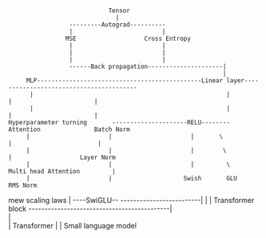                                 Tensor 
                                  |                                          
                     ---------Autograd----------
                     |                         |
                    MSE                   Cross Entropy
                     |                         |       
                     |                         |
                     |                         |
                     ------Back propagation---------------------|
                                                                |
         MLP----------------------------------------------Linear layer----------------------------------------
          |                                                      |                   |                       |
          |                                                      |                   |                       |
    Hyperparameter turning       ---------------------RELU--------              Attention               Batch Norm
         |                      |                      |       \                    |                        |  
         |                      |                      |        \                   |                   Layer Norm
         |                      |                      |         \              Multi head Attention         |          
         |                      |                    Swish       GLU                                     RMS Norm
 mew scaling laws               |                      ----SwiGLU--                 -------------------------|
                                |                                                   |
                      Transformer block --------------------------------------------|                                      
                                |       
                                |
                           Transformer
                                |
                                |
                        Small language model                                       